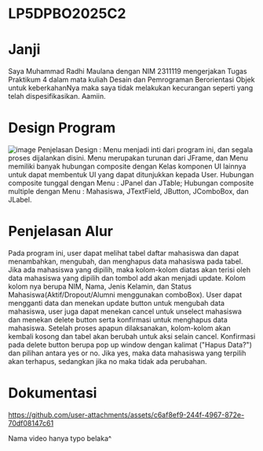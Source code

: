 # LP5DPBO2025C2
# Janji
Saya Muhammad Radhi Maulana dengan NIM 2311119 mengerjakan Tugas Praktikum 4 dalam mata kuliah Desain dan Pemrograman Berorientasi Objek untuk keberkahanNya maka saya tidak melakukan kecurangan seperti yang telah dispesifikasikan. Aamiin.
# Design Program
![image](https://github.com/user-attachments/assets/b1e1a7a0-f807-4e7d-8999-28be0e9fc510)
Penjelasan Design : Menu menjadi inti dari program ini, dan segala proses dijalankan disini. Menu merupakan turunan dari JFrame, dan Menu memiliki banyak hubungan composite dengan Kelas komponen UI lainnya untuk dapat membentuk UI yang dapat ditunjukkan kepada User.
Hubungan composite tunggal dengan Menu : JPanel dan JTable;
Hubungan composite multiple dengan Menu : Mahasiswa, JTextField, JButton, JComboBox, dan JLabel.

# Penjelasan Alur
Pada program ini, user dapat melihat tabel daftar mahasiswa dan dapat menambahkan, mengubah, dan menghapus data mahasiswa pada tabel. Jika ada mahasiswa yang dipilih, maka kolom-kolom diatas akan terisi oleh data mahasiswa yang dipilih dan tombol add akan menjadi update. Kolom kolom nya berupa NIM, Nama, Jenis Kelamin, dan Status Mahasiswa(Aktif/Dropout/Alumni menggunakan comboBox). 
User dapat mengganti data dan menekan update button untuk mengubah data mahasiswa, user juga dapat menekan cancel untuk unselect mahasiswa dan menekan delete button serta konfirmasi untuk menghapus data mahasiswa. Setelah proses apapun dilaksanakan, kolom-kolom akan kembali kosong dan tabel akan berubah untuk aksi selain cancel. Konfirmasi pada delete button berupa pop up window dengan kalimat ("Hapus Data?") dan pilihan antara yes or no. Jika yes, maka data mahasiswa yang terpilih akan terhapus, sedangkan jika no maka tidak ada perubahan.

# Dokumentasi
https://github.com/user-attachments/assets/c6af8ef9-244f-4967-872e-70df08147c61

Nama video hanya typo belaka^
